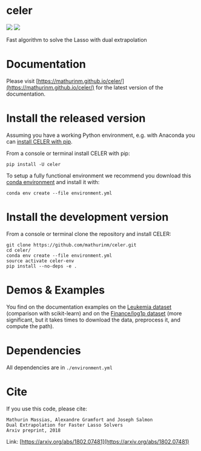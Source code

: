 # celer

[![](https://travis-ci.org/mathurinm/celer.svg?branch=master)](https://travis-ci.org/mathurinm/celer/)
[![](https://codecov.io/gh/mathurinm/celer/branch/master/graphs/badge.svg?branch=master)](https://codecov.io/gh/mathurinm/celer)


Fast algorithm to solve the Lasso with dual extrapolation

# Documentation

Please visit [https://mathurinm.github.io/celer/](https://mathurinm.github.io/celer/) for the latest version of the documentation.

# Install the released version

Assuming you have a working Python environment, e.g. with Anaconda you can [install CELER with pip](https://pypi.python.org/pypi/celer/).

From a console or terminal install CELER with pip:

	pip install -U celer

To setup a fully functional environment we recommend you download this [conda environment](https://raw.githubusercontent.com/mathurinm/celer/master/environment.yml) and install it with:

	conda env create --file environment.yml

# Install the development version

From a console or terminal clone the repository and install CELER:

	git clone https://github.com/mathurinm/celer.git
	cd celer/
	conda env create --file environment.yml
	source activate celer-env
	pip install --no-deps -e .


# Demos & Examples

You find on the documentation examples on the [Leukemia dataset](https://mathurinm.github.io/celer/auto_examples/plot_leukemia_path.html) (comparison with scikit-learn)
and on the [Finance/log1p dataset](https://mathurinm.github.io/celer/auto_examples/plot_finance_path.html) (more significant, but it takes times to download the data, preprocess it, and compute the path).

# Dependencies

All dependencies are in  `./environment.yml`

# Cite

If you use this code, please cite:

	Mathurin Massias, Alexandre Gramfort and Joseph Salmon
	Dual Extrapolation for Faster Lasso Solvers
	Arxiv preprint, 2018

Link: [https://arxiv.org/abs/1802.07481](https://arxiv.org/abs/1802.07481)
